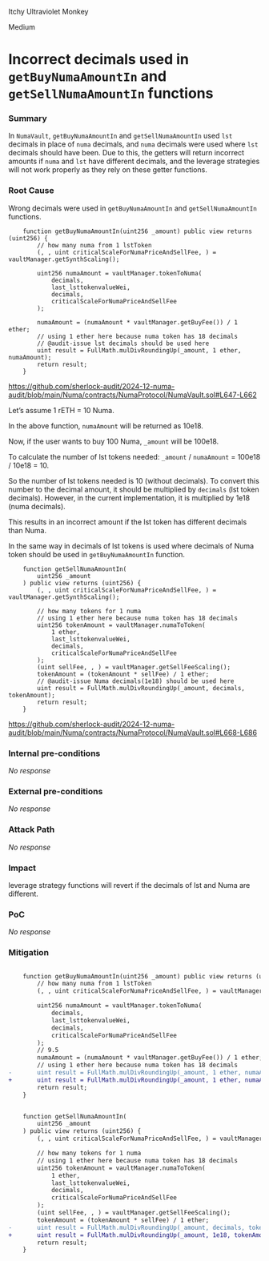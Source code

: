 Itchy Ultraviolet Monkey

Medium

# Incorrect decimals used in `getBuyNumaAmountIn` and `getSellNumaAmountIn` functions

### Summary

In `NumaVault`, `getBuyNumaAmountIn` and `getSellNumaAmountIn` used `lst` decimals in place of `numa` decimals, and `numa` decimals were used where `lst` decimals should have been. Due to this, the getters will return incorrect amounts if `numa` and `lst` have different decimals, and the leverage strategies will not work properly as they rely on these getter functions.


### Root Cause

Wrong decimals were used in `getBuyNumaAmountIn` and `getSellNumaAmountIn` functions.

```solidity
    function getBuyNumaAmountIn(uint256 _amount) public view returns (uint256) {
        // how many numa from 1 lstToken
        (, , uint criticalScaleForNumaPriceAndSellFee, ) = vaultManager.getSynthScaling();

        uint256 numaAmount = vaultManager.tokenToNuma(
            decimals,
            last_lsttokenvalueWei,
            decimals,
            criticalScaleForNumaPriceAndSellFee
        );

        numaAmount = (numaAmount * vaultManager.getBuyFee()) / 1 ether;
        // using 1 ether here because numa token has 18 decimals
        // @audit-issue lst decimals should be used here
        uint result = FullMath.mulDivRoundingUp(_amount, 1 ether, numaAmount);
        return result;
    }
```
https://github.com/sherlock-audit/2024-12-numa-audit/blob/main/Numa/contracts/NumaProtocol/NumaVault.sol#L647-L662


Let’s assume 1 rETH = 10 Numa.

In the above function, `numaAmount` will be returned as 10e18.

Now, if the user wants to buy 100 Numa, `_amount` will be 100e18.

To calculate the number of lst tokens needed: `_amount` / `numaAmount` = 100e18 / 10e18 = 10.

So the number of lst tokens needed is 10 (without decimals). To convert this number to the decimal amount, it should be multiplied by `decimals` (lst token decimals). However, in the current implementation, it is multiplied by 1e18 (numa decimals).

This results in an incorrect amount if the lst token has different decimals than Numa.

In the same way in  decimals of lst tokens is used where decimals of Numa token should be used in `getBuyNumaAmountIn` function.

```solidity
    function getSellNumaAmountIn(
        uint256 _amount
    ) public view returns (uint256) {
        (, , uint criticalScaleForNumaPriceAndSellFee, ) = vaultManager.getSynthScaling();

        // how many tokens for 1 numa
        // using 1 ether here because numa token has 18 decimals
        uint256 tokenAmount = vaultManager.numaToToken(
            1 ether,
            last_lsttokenvalueWei,
            decimals,
            criticalScaleForNumaPriceAndSellFee
        );
        (uint sellFee, , ) = vaultManager.getSellFeeScaling();
        tokenAmount = (tokenAmount * sellFee) / 1 ether;
        // @audit-issue Numa decimals(1e18) should be used here
        uint result = FullMath.mulDivRoundingUp(_amount, decimals, tokenAmount);
        return result;
    }
```
https://github.com/sherlock-audit/2024-12-numa-audit/blob/main/Numa/contracts/NumaProtocol/NumaVault.sol#L668-L686



### Internal pre-conditions

_No response_

### External pre-conditions

_No response_

### Attack Path

_No response_

### Impact

leverage strategy functions will revert if the decimals of lst and Numa are different.

### PoC

_No response_

### Mitigation


```diff

    function getBuyNumaAmountIn(uint256 _amount) public view returns (uint256) {
        // how many numa from 1 lstToken
        (, , uint criticalScaleForNumaPriceAndSellFee, ) = vaultManager.getSynthScaling();

        uint256 numaAmount = vaultManager.tokenToNuma(
            decimals,
            last_lsttokenvalueWei,
            decimals,
            criticalScaleForNumaPriceAndSellFee
        );
        // 9.5 
        numaAmount = (numaAmount * vaultManager.getBuyFee()) / 1 ether;
        // using 1 ether here because numa token has 18 decimals
-       uint result = FullMath.mulDivRoundingUp(_amount, 1 ether, numaAmount);
+       uint result = FullMath.mulDivRoundingUp(_amount, 1 ether, numaAmount);
        return result;
    }
```

```diff

    function getSellNumaAmountIn(
        uint256 _amount
    ) public view returns (uint256) {
        (, , uint criticalScaleForNumaPriceAndSellFee, ) = vaultManager.getSynthScaling();

        // how many tokens for 1 numa
        // using 1 ether here because numa token has 18 decimals
        uint256 tokenAmount = vaultManager.numaToToken(
            1 ether,
            last_lsttokenvalueWei,
            decimals,
            criticalScaleForNumaPriceAndSellFee
        );
        (uint sellFee, , ) = vaultManager.getSellFeeScaling();
        tokenAmount = (tokenAmount * sellFee) / 1 ether;
-       uint result = FullMath.mulDivRoundingUp(_amount, decimals, tokenAmount);
+       uint result = FullMath.mulDivRoundingUp(_amount, 1e18, tokenAmount);
        return result;
    }
```